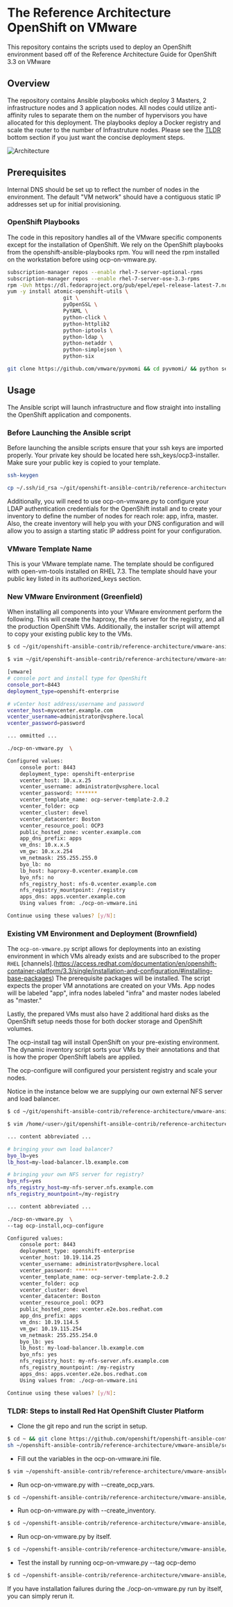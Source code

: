 # The Reference Architecture OpenShift on VMware
This repository contains the scripts used to deploy an OpenShift environment based off of the Reference Architecture Guide for OpenShift 3.3 on VMware

## Overview
The repository contains Ansible playbooks which deploy 3 Masters, 2 infrastructure nodes and 3 application nodes. All nodes could utilize anti-affinity rules to separate them on the number of hypervisors you have allocated for this deployment. The playbooks deploy a Docker registry and scale the router to the number of Infrastruture nodes. Please see the [TLDR](README.md#TLDR:-Steps-to-install-Red-Hat-OpenShift-Cluster-Platform) bottom section if you just want the concise deployment steps.

![Architecture](images/OCP-on-VMware-Architecture.jpg)

## Prerequisites
Internal DNS should be set up to reflect the number of nodes in the environment. The default "VM network" should have a contiguous static IP addresses set up for initial provisioning.

### OpenShift Playbooks
The code in this repository handles all of the VMware specific components except for the installation of OpenShift. We rely on the OpenShift playbooks from the openshift-ansible-playbooks rpm. You will need the rpm installed on the workstation before using ocp-on-vmware.py.

```bash
subscription-manager repos --enable rhel-7-server-optional-rpms
subscription-manager repos --enable rhel-7-server-ose-3.3-rpms
rpm -Uvh https://dl.fedoraproject.org/pub/epel/epel-release-latest-7.noarch.rpm
yum -y install atomic-openshift-utils \
                  git \
                  pyOpenSSL \
                  PyYAML \
                  python-click \
                  python-httplib2
                  python-iptools \
                  python-ldap \
                  python-netaddr \
                  python-simplejson \
                  python-six

git clone https://github.com/vmware/pyvmomi && cd pyvmomi/ && python setup.py install

```

## Usage
The Ansible script will launch infrastructure and flow straight into installing the OpenShift application and components.

### Before Launching the Ansible script
Before launching the ansible scripts ensure that your ssh keys are imported properly. Your private key should be located here ssh_keys/ocp3-installer. Make sure your public key is copied to your template.

```bash
ssh-keygen

cp ~/.ssh/id_rsa ~/git/openshift-ansible-contrib/reference-architecture/vmware-ansible/ssh_key/ocp3-installer

```

Additionally, you will need to use ocp-on-vmware.py to configure your LDAP authentication credentials for the OpenShift install and to create your inventory to define the number of nodes for reach role: app, infra, master. Also, the create inventory will help you with your DNS configuration and will allow you to assign a starting static IP address point for your configuration.

### VMware Template Name
This is your VMware template name. The template should be configured with open-vm-tools installed on RHEL 7.3. The template should have your public key listed in its authorized_keys section.  

### New VMware Environment (Greenfield)
When installing all components into your VMware environment perform the following.   This will create the haproxy, the nfs server for the registry, and all the production OpenShift VMs. Additionally, the installer script will attempt to copy your existing public key to the VMs.

```bash
$ cd ~/git/openshift-ansible-contrib/reference-architecture/vmware-ansible/ 

$ vim ~/git/openshift-ansible-contrib/reference-architecture/vmware-ansible/ocp-on-vmware.ini

[vmware]
# console port and install type for OpenShift
console_port=8443
deployment_type=openshift-enterprise

# vCenter host address/username and password
vcenter_host=myvcenter.example.com
vcenter_username=administrator@vsphere.local
vcenter_password=password

... ommitted ...

./ocp-on-vmware.py  \

Configured values:
    console port: 8443
    deployment_type: openshift-enterprise
    vcenter_host: 10.x.x.25
    vcenter_username: administrator@vsphere.local
    vcenter_password: *******
    vcenter_template_name: ocp-server-template-2.0.2
    vcenter_folder: ocp
    vcenter_cluster: devel
    vcenter_datacenter: Boston
    vcenter_resource_pool: OCP3
    public_hosted_zone: vcenter.example.com
    app_dns_prefix: apps
    vm_dns: 10.x.x.5
    vm_gw: 10.x.x.254
    vm_netmask: 255.255.255.0
    byo_lb: no
    lb_host: haproxy-0.vcenter.example.com
    byo_nfs: no
    nfs_registry_host: nfs-0.vcenter.example.com
    nfs_registry_mountpoint: /registry
    apps_dns: apps.vcenter.example.com
    Using values from: ./ocp-on-vmware.ini

Continue using these values? [y/N]:
```

### Existing VM Environment and Deployment (Brownfield)
The `ocp-on-vmware.py` script allows for deployments into an existing environment
in which VMs already exists and are subscribed to the proper `RHEL` [channels].(https://access.redhat.com/documentation/en/openshift-container-platform/3.3/single/installation-and-configuration/#installing-base-packages)
The prerequisite packages will be installed. The script expects the proper VM annotations are
created on your VMs. App nodes will be labeled "app", infra nodes labeled
"infra" and master nodes labeled as "master."

Lastly, the prepared VMs must also have 2 additional hard disks as the OpenShift setup needs those
for both docker storage and OpenShift volumes.


The ocp-install tag will install OpenShift on your pre-existing environment. The dynamic inventory script sorts your
VMs by their annotations and that is how the proper OpenShift labels are applied.

The ocp-configure will configured your persistent registry and scale your nodes.

Notice in the instance below we are supplying our own external NFS server and load balancer.

```bash
$ cd ~/git/openshift-ansible-contrib/reference-architecture/vmware-ansible/ 

$ vim /home/<user>/git/openshift-ansible-contrib/reference-architecture/vmware-ansible/ocp-on-vmware.ini

... content abbreviated ...

# bringing your own load balancer?
byo_lb=yes
lb_host=my-load-balancer.lb.example.com

# bringing your own NFS server for registry?
byo_nfs=yes
nfs_registry_host=my-nfs-server.nfs.example.com
nfs_registry_mountpoint=/my-registry

... content abbreviated ...

./ocp-on-vmware.py  \
--tag ocp-install,ocp-configure

Configured values:
    console port: 8443
    deployment_type: openshift-enterprise
    vcenter_host: 10.19.114.25
    vcenter_username: administrator@vsphere.local
    vcenter_password: *******
    vcenter_template_name: ocp-server-template-2.0.2
    vcenter_folder: ocp
    vcenter_cluster: devel
    vcenter_datacenter: Boston
    vcenter_resource_pool: OCP3
    public_hosted_zone: vcenter.e2e.bos.redhat.com
    app_dns_prefix: apps
    vm_dns: 10.19.114.5
    vm_gw: 10.19.115.254
    vm_netmask: 255.255.254.0
    byo_lb: yes
    lb_host: my-load-balancer.lb.example.com
    byo_nfs: yes
    nfs_registry_host: my-nfs-server.nfs.example.com
    nfs_registry_mountpoint: /my-registry
    apps_dns: apps.vcenter.e2e.bos.redhat.com
    Using values from: ./ocp-on-vmware.ini

Continue using these values? [y/N]:

```

### TLDR: Steps to install Red Hat OpenShift Cluster Platform

* Clone the git repo and run the script in setup.

```bash
$ cd ~ && git clone https://github.com/openshift/openshift-ansible-contrib && \
sh ~/openshift-ansible-contrib/reference-architecture/vmware-ansible/scripts/setup_ansible.sh
```

* Fill out the variables in the ocp-on-vmware.ini file.

```bash
$ vim ~/openshift-ansible-contrib/reference-architecture/vmware-ansible/ocp-on-vmware.ini
```
* Run ocp-on-vmware.py with --create_ocp_vars.

```bash
$ cd ~/openshift-ansible-contrib/reference-architecture/vmware-ansible/ && ./ocp-on-vmware.py --create_ocp_vars
```
* Run ocp-on-vmware.py with --create_inventory.

```bash
$ cd ~/openshift-ansible-contrib/reference-architecture/vmware-ansible/ && ./ocp-on-vmware.py --create_inventory
```
* Run ocp-on-vmware.py by itself.

```bash
$ cd ~/openshift-ansible-contrib/reference-architecture/vmware-ansible/ && ./ocp-on-vmware.py
```
* Test the install by running ocp-on-vmware.py --tag ocp-demo

```bash
$ cd ~/openshift-ansible-contrib/reference-architecture/vmware-ansible/ && ./ocp-on-vmware.py --tag ocp-demo
```

If you have installation failures during the ./ocp-on-vmware.py run by itself, you can
simply rerun it.
